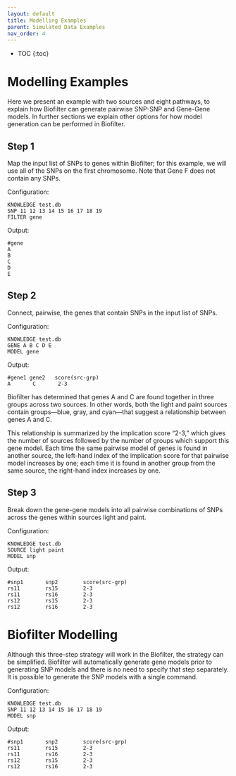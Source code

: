 ```yaml
---
layout: default
title: Modelling Examples
parent: Simulated Data Examples
nav_order: 4
---
```


* TOC
{:toc}

# Modelling Examples

Here we present an example with two sources and eight pathways, to explain how Biofilter can generate pairwise SNP-SNP and Gene-Gene models. In further sections we explain other options for how model generation can be performed in Biofilter.

## Step 1

Map the input list of SNPs to genes within Biofilter; for this example, we will use all of the SNPs on the first chromosome. Note that Gene F does not contain any SNPs.

Configuration:
```
KNOWLEDGE test.db
SNP 11 12 13 14 15 16 17 18 19
FILTER gene
```

Output:
```
#gene
A
B
C
D
E
```

## Step 2

Connect, pairwise, the genes that contain SNPs in the input list of SNPs.

Configuration:

```
KNOWLEDGE test.db
GENE A B C D E
MODEL gene
```
Output:

```
#gene1 gene2   score(src-grp)
A       C       2-3
```

Biofilter has determined that genes A and C are found together in three groups across two sources. In other words, both the light and paint sources contain groups—blue, gray, and cyan—that suggest a relationship between genes A and C.

This relationship is summarized by the implication score “2-3,” which gives the number of sources followed by the number of groups which support this gene model. Each time the same pairwise model of genes is found in another source, the left-hand index of the implication score for that pairwise model increases by one; each time it is found in another group from the same source, the right-hand index increases by one.

## Step 3
Break down the gene-gene models into all pairwise combinations of SNPs across the genes within sources light and paint.

Configuration:
```
KNOWLEDGE test.db
SOURCE light paint
MODEL snp
```

Output:
```
#snp1       snp2        score(src-grp)
rs11        rs15        2-3
rs11        rs16        2-3
rs12        rs15        2-3
rs12        rs16        2-3
```

# Biofilter Modelling

Although this three-step strategy will work in the Biofilter, the strategy can be simplified. Biofilter will automatically generate gene models prior to generating SNP models and there is no need to specify that step separately. It is possible to generate the SNP models with a single command.

Configuration:
```
KNOWLEDGE test.db
SNP 11 12 13 14 15 16 17 18 19
MODEL snp
```

Output:
```
#snp1       snp2        score(src-grp)
rs11        rs15        2-3
rs11        rs16        2-3
rs12        rs15        2-3
rs12        rs16        2-3
```
